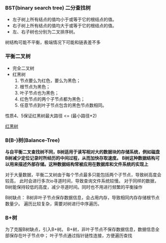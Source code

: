 ### BST(binary search tree) 二分查找树
+ 左子树上所有结点的值均小于或等于它的根结点的值。  
+ 右子树上所有结点的值均大于或等于它的根结点的值。  
+ 左、右子树也分别为二叉排序树。 

树结构可能不平衡，极端情况下可能和链表差不多 

### 平衡二叉树
* 完全二叉树
* 红黑树
    1. 节点要么为红色，要么为黑色；
    2. 根节点为黑色；
    3. 叶子节点也为黑色；
    4. 红色节点的两个子节点都为黑色；
    5. 任意节点到叶子节点包含的黑色节点数相同。
    
性质4、5保证红黑树最大路径 <= (最小路径*2) 

[红黑树](https://www.cnblogs.com/AhuntSun-blog/p/12458115.html)
 
### B(B-)树(Balance-Tree)

**与自平衡二叉查找树不同，B树适用于读写相对大的数据块的存储系统，例如磁盘**
**B树减少定位记录时所经历的中间过程，从而加快存取速度。**
**B树这种数据结构可以用来描述外部存储。这种数据结构常被应用在数据库和文件系统的实现上**

对于大量数据，平衡二叉树由于每个节点最多只能包括两个子节点，导致树高度会较高，
此时会进行多次io寻道时间，导致查询文件系统较慢。
对于同样的数据，B树能保持较低的高度，减少寻道时间。同时也不用进行频繁的平衡操作

B树缺点：
    B树非叶子节点保存数据信息，会占用内存，导致相同内存存储根节点数量少。
    遍历比较复杂，需要对树进行中序遍历。
    
### B+树
   为了克服B树缺点，引入B+树。
   B+树，非叶子节点不保存数据信息，数据信息全部保存在叶子节点中；
   叶子节点通过指针链性连接，方便遍历查找